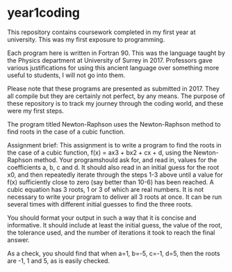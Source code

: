 # year1coding
This repository contains coursework completed in my first year at university. This was my first exposure to programming. 

Each program here is written in Fortran 90. This was the language taught by the Physics department at University of Surrey in 2017. Professors gave various justifications for using this ancient language over something more useful to students, I will not go into them.

Please note that these programs are presented as submitted in 2017. They all compile but they are certainly not perfect, by any means. The purpose of these repository is to track my journey through the coding world, and these were my first steps.



The program titled Newton-Raphson uses the Newton-Raphson method to find roots in the case of a cubic function. 

Assignment brief:
This assignment is to write a program to find the roots in the case of a cubic function, f(x) = ax3 + bx2 + cx + d, using the Newton-Raphson method. Your programshould ask for, and read in, values for the coefficients a, b, c and d. It should also read in an initial guess for the root x0, and then repeatedly iterate through the steps 1-3 above until a value for f(x) sufficiently close to zero (say better than 10-6) has been reached. A cubic equation has 3 roots, 1 or 3 of which are real numbers. It is not necessary to write your program to deliver all 3 roots at once. It can be run several times with different initial guesses to find the three roots.

You should format your output in such a way that it is concise and informative. It should include at least the initial guess, the value of the root, the tolerance used, and the number of iterations it took to reach the final answer.

As a check, you should find that when a=1, b=-5, c=-1, d=5, then the roots are -1, 1 and 5, as is easily checked.

